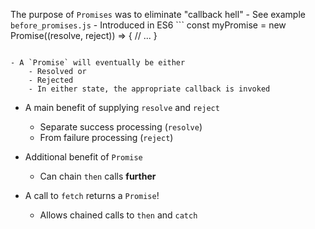 The purpose of `Promises` was to eliminate "callback hell"
	- See example `before_promises.js`
	- Introduced in ES6
	```
	const myPromise = new Promise((resolve, reject)) => {
	// ...
	}
```

- A `Promise` will eventually be either
	- Resolved or
	- Rejected
	- In either state, the appropriate callback is invoked
```

- A main benefit of supplying `resolve` and `reject`
	- Separate success processing (`resolve`)
	- From failure processing (`reject`)

- Additional benefit of `Promise`
	- Can chain `then` calls **further**

- A call to `fetch` returns a `Promise`!
	- Allows chained calls to `then` and `catch`